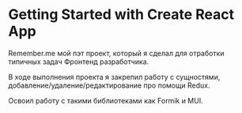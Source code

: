 # Getting Started with Create React App

Remember.me мой пэт проект, который я сделал для отработки типичных задач Фронтенд разработчика.

В ходе выполнения проекта я закрепил работу с сущностями, добавление/удаление/редактирование про помощи Redux.

Освоил работу с такими библиотеками как Formik и MUI.
